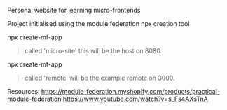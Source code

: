 Personal website for learning micro-frontends


Project initialised using the module federation npx creation tool


npx create-mf-app
> called 'micro-site' this will be the host on 8080.

npx create-mf-app
> called 'remote' will be the example remote on 3000.

Resources:
https://module-federation.myshopify.com/products/practical-module-federation
https://www.youtube.com/watch?v=s_Fs4AXsTnA